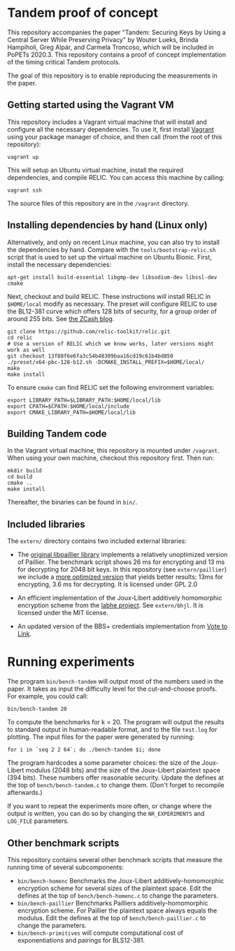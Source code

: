 # Tandem proof of concept

This repository accompanies the paper "Tandem: Securing Keys by Using a Central Server While Preserving Privacy" by Wouter Lueks, Brinda Hampiholi, Greg Alpár, and Carmela Troncoso, which will be included in PoPETs 2020.3. This repository contains a proof of concept implementation of the timing critical Tandem protocols.

The goal of this repository is to enable reproducing the measurements in the paper.

## Getting started using the Vagrant VM

This repository includes a Vagrant virtual machine that will install and configure all the necessary dependencies. To use it, first install [Vagrant](https://www.vagrantup.com/) using your package manager of choice, and then call (from the root of this repository):

```
vagrant up
```

This will setup an Ubuntu virtual machine, install the required dependencies, and compile RELIC. You can access this machine by calling:

```
vagrant ssh
```

The source files of this repository are in the `/vagrant` directory.

## Installing dependencies by hand (Linux only)

Alternatively, and only on recent Linux machine, you can also try to install the
dependencies by hand. Compare with the `tools/bootstrap-relic.sh` script that is
used to set up the virtual machine on Ubuntu Bionic. First, install the
necessary dependencies:

```
apt-get install build-essential libgmp-dev libsodium-dev libssl-dev cmake
```

Next, checkout and build RELIC. These instructions will install RELIC in `$HOME/local` modify as necessary. The preset will configure RELIC to use the BL12-381 curve which offers 128 bits of security, for a group order of around 255 bits. See [the ZCash blog](https://blog.z.cash/new-snark-curve).

```
git clone https://github.com/relic-toolkit/relic.git
cd relic
# Use a version of RELIC which we know works, later versions might work as well
git checkout 13f88f6e6fa3c54b48309baa16cd19c61b4bd850
./preset/x64-pbc-128-b12.sh -DCMAKE_INSTALL_PREFIX=$HOME/local/
make
make install
```

To ensure `cmake` can find RELIC set the following environment variables:

```
export LIBRARY_PATH=$LIBRARY_PATH:$HOME/local/lib
export CPATH=$CPATH:$HOME/local/include
export CMAKE_LIBRARY_PATH=$HOME/local/lib
```

## Building Tandem code

In the Vagrant virtual machine, this repository is mounted under `/vagrant`. When using your own machine, checkout this repository first. Then run:

```
mkdir build
cd build
cmake ..
make install
```

Thereafter, the binaries can be found in `bin/`.

## Included libraries

The `extern/` directory contains two included external libraries:

 * The [original libpaillier library](http://acsc.cs.utexas.edu/libpaillier/) implements a relatively unoptimized version of Paillier. The benchmark script shows 26 ms for encrypting and 13 ms for decrypting for 2048 bit keys. In this repository (see `extern/paillier`) we include a [more optimized version](https://github.com/mcornejo/libpaillier) that yields better results: 13ms for encrypting, 3.6 ms for decrypting. It is licensed under GPL 2.0
 
 * An efficient implementation of the Joux-Libert additively homomorphic encryption scheme from the [labhe project](https://github.com/haslab/labhe). See `extern/bhjl`. It is licensed under the MIT license.

 * An updated version of the BBS+ credentials implementation from [Vote to Link](https://github.com/wouterl/vote-to-link).

# Running experiments

The program `bin/bench-tandem` will output most of the numbers used in the paper. It takes as input the difficulty level for the cut-and-choose proofs. For example, you could call:

```
bin/bench-tandem 20
```

To compute the benchmarks for k = 20. The program will output the results to standard output in human-readable format, and to the file `test.log` for plotting. The input files for the paper were generated by running:

```
for i in `seq 2 2 64`; do ./bench-tandem $i; done
```

The program hardcodes a some parameter choices: the size of the Joux-Libert modulus (2048 bits) and the size of the Joux-Libert plaintext space (394 bits). These numbers offer reasonable security. Update the defines at the top of `bench/bench-tandem.c` to change them. (Don't forget to recompile afterwards.)

If you want to repeat the experiments more often, or change where the output is written, you can do so by changing the `NR_EXPERIMENTS` and `LOG_FILE` parameters.

## Other benchmark scripts

This repository contains several other benchmark scripts that measure the running time of several subcomponents:

 * `bin/bench-homenc` Benchmarks the Joux-Libert additively-homomorphic encryption scheme for several sizes of the plaintext space. Edit the defines at the top of `bench/bench-homenc.c` to change the parameters.
 * `bin/bench-paillier` Benchmarks Pailliers additively-homomorphic encryption scheme. For Paillier the plaintext space always equals the modulus. Edit the defines at the top of `bench/bench-paillier.c` to change the parameters.
 * `bin/bench-primitives` will compute computational cost of exponentiations and pairings for BLS12-381.
